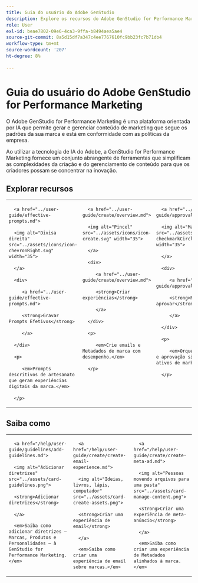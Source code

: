 ```yaml
---
title: Guia do usuário do Adobe GenStudio
description: Explore os recursos do Adobe GenStudio for Performance Marketing. Saiba como criar ativos na marca, gerar variações e otimizar experiências.
role: User
exl-id: beae7802-09e6-4ca3-9ffa-b8494aea5ae4
source-git-commit: 8a5d15df7a347c4ee7767610fc9bb23fc7b71db4
workflow-type: tm+mt
source-wordcount: '207'
ht-degree: 8%

---
```


# Guia do usuário do Adobe GenStudio for Performance Marketing

O Adobe GenStudio for Performance Marketing é uma plataforma orientada por IA que permite gerar e gerenciar conteúdo de marketing que segue os padrões da sua marca e está em conformidade com as políticas da empresa.

Ao utilizar a tecnologia de IA do Adobe, a GenStudio for Performance Marketing fornece um conjunto abrangente de ferramentas que simplificam as complexidades da criação e do gerenciamento de conteúdo para que os criadores possam se concentrar na inovação.

## Explorar recursos

<table style="table-layout:fixed">

<tr style="border: 0;">

   <td valign="top">

      <a href="../user-guide/effective-prompts.md">

      <img alt="Divisa direita" src="../assets/icons/icon-chevronRight.svg" width="35">

      </a>

      <div>

         <a href="../user-guide/effective-prompts.md">

         <strong>Gravar Prompts Efetivos</strong>

         </a>

      </div>

      <p>

         <em>Prompts descritivos de artesanato que geram experiências digitais da marca.</em>

      </p>

   </td>

   <td valign="top">

      <a href="../user-guide/create/overview.md">

      <img alt="Pincel" src="../assets/icons/icon-create.svg" width="35">

      </a>

      <div>

         <a href="../user-guide/create/overview.md">

         <strong>Criar experiências</strong>

         </a>

      </div>

      <p>

         <em>Crie emails e Metadados de marca com desempenho.</em>

      </p>

   </td>

   <td valign="top">

      <a href="../user-guide/approvals/overview.md">

      <img alt="Marca de seleção" src="../assets/icons/icon-checkmarkCircle.svg" width="35">

      </a>

      <div>

         <a href="../user-guide/approvals/overview.md">

         <strong>Revisar e aprovar</strong>

         </a>

      </div>

      <p>

         <em>Orquestrar a revisão e aprovação simplificadas de ativos de marketing.</em>

      </p>

   </td>

   <td valign="top">

      <a href="../user-guide/content/overview.md">

      <img alt="Grade" src="../assets/icons/icon-images.svg" width="35">

      </a>

      <div>

         <a href="../user-guide/content/overview.md">

         <strong>Gerenciar conteúdo</strong>

         </a>

      </div>

      <p>

         <em>Localize, gerencie e redefina os objetivos do conteúdo mantendo as diretrizes da marca.</em>

      </p>

   </td>

   <td valign="top">

      <a href="../user-guide/insights/overview.md">

      <img alt="Gráfico" src="../assets/icons/icon-dataAnalytics.svg" width="35">

      </a>

      <div>

         <a href="../user-guide/insights/overview.md">

         <strong>Exibir Insights</strong>

         </a>

      </div>

      <p>

         <em>Analise a eficácia do conteúdo de canais de mídia paga.</em>

      </p>

   </td>

</tr>

</table>

## Saiba como

<table style="table-layout:fixed">

<td valign="top">

   <div>

      <a href="/help/user-guide/guidelines/add-guidelines.md">

      <img alt="Adicionar diretrizes" src="../assets/card-guidelines.png">

      <strong>Adicionar diretrizes</strong>

      </a>

   </div>

   <p>

      <em>Saiba como adicionar diretrizes — Marcas, Produtos e Personalidades — à GenStudio for Performance Marketing.</em>

   </p>

</td>

<td valign="top">

   <div>

      <a href="/help/user-guide/create/create-email-experience.md">

      <img alt="Ideias, livros, lápis, computador" src="../assets/card-create-assets.png">

      <strong>Criar uma experiência de email</strong>

      </a>

   </div>

   <p>

      <em>Saiba como criar uma experiência de email sobre marcas.</em>

   </p>

</td>

<td valign="top">

   <div>

      <a href="/help/user-guide/create/create-meta-ad.md">

      <img alt="Pessoas movendo arquivos para uma pasta" src="../assets/card-manage-content.png">

      <strong>Criar uma experiência de meta-anúncio</strong>

      </a>

   </div>

   <p>

      <em>Saiba como criar uma experiência de Metadados alinhados à marca.</em>

   </p>

</td>

</table>
